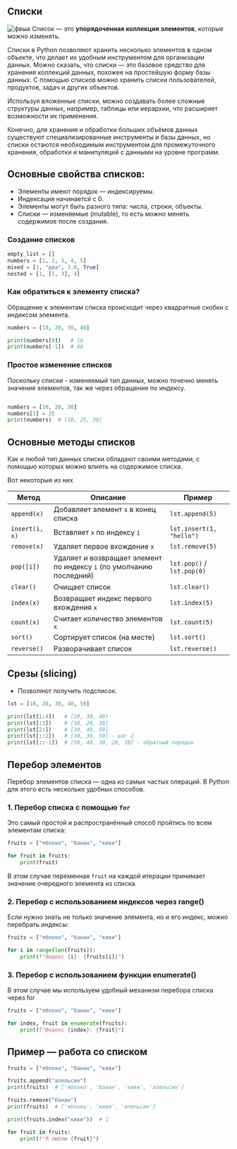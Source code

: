 ## Списки


![фвыа](http://images.na4u.ru/static/oop/5.jpg)
Список — это **упорядоченная коллекция элементов**, которые можно изменять.

Списки в Python позволяют хранить несколько элементов в одном объекте, что делает их удобным инструментом для организации данных. Можно сказать, что списки — это базовое средство для хранения коллекций данных, похожее на простейшую форму базы данных. С помощью списков можно хранить списки пользователей, продуктов, задач и других объектов.

Используя вложенные списки, можно создавать более сложные структуры данных, например, таблицы или иерархии, что расширяет возможности их применения.

Конечно, для хранения и обработки больших объёмов данных существуют специализированные инструменты и базы данных, но списки остаются необходимым инструментом для промежуточного хранения, обработки и манипуляций с данными на уровне программ.

## Основные свойства списков:

- Элементы имеют порядок — индексируемы.
- Индексация начинается с 0. 
- Элементы могут быть разного типа: числа, строки, объекты.
- Списки — изменяемые (mutable), то есть можно менять содержимое после создания.

### Создание списков

```python
empty_list = []
numbers = [1, 2, 3, 4, 5]
mixed = [1, "два", 3.0, True]
nested = [1, [2, 3], 4]
```

### Как обратиться к элементу списка? 

Обращение к элементам списка происходит через квадратные скобки с индексом элемента. 

```python
numbers = [10, 20, 30, 40]

print(numbers[0])   # 10
print(numbers[-1])  # 40
```


### Простое изменение списков

Поскольку списки - изменяемый тип данных, можно точечно менять значения элементов, так же через обращение по индексу. 

```python

numbers = [10, 20, 30]
numbers[1] = 25
print(numbers)  # [10, 25, 30]
```

## Основные методы списков

Как и любой тип данных списки обладают своими методами, с помощью которых можно влиять на содержимое списка. 

Вот некоторые из них 

| Метод          | Описание                                                             | Пример                     |
| -------------- | -------------------------------------------------------------------- | -------------------------- |
| `append(x)`    | Добавляет элемент `x` в конец списка                                 | `lst.append(5)`            |
| `insert(i, x)` | Вставляет `x` по индексу `i`                                         | `lst.insert(1, "hello")`   |
| `remove(x)`    | Удаляет первое вхождение `x`                                         | `lst.remove(5)`            |
| `pop([i])`     | Удаляет и возвращает элемент по индексу `i` (по умолчанию последний) | `lst.pop()` / `lst.pop(0)` |
| `clear()`      | Очищает список                                                       | `lst.clear()`              |
| `index(x)`     | Возвращает индекс первого вхождения `x`                              | `lst.index(5)`             |
| `count(x)`     | Считает количество элементов `x`                                     | `lst.count(5)`             |
| `sort()`       | Сортирует список (на месте)                                          | `lst.sort()`               |
| `reverse()`    | Разворачивает список                                                 | `lst.reverse()`            |
## Срезы (slicing)

- Позволяют получить подсписок.

```python
lst = [10, 20, 30, 40, 50]

print(lst[1:4])   # [20, 30, 40]
print(lst[:3])    # [10, 20, 30]
print(lst[2:])    # [30, 40, 50]
print(lst[::2])   # [10, 30, 50] - шаг 2
print(lst[::-1])  # [50, 40, 30, 20, 10] - обратный порядок
```

## Перебор элементов

Перебор элементов списка — одна из самых частых операций. В Python для этого есть несколько удобных способов.

### 1. Перебор списка с помощью `for`

Это самый простой и распространённый способ пройтись по всем элементам списка:

```python
fruits = ["яблоко", "банан", "киви"]

for fruit in fruits:
    print(fruit)
```

В этом случае переменная `fruit` на каждой итерации принимает значение очередного элемента из списка.
### 2. Перебор с использованием индексов через range()

Если нужно знать не только значение элемента, но и его индекс, можно перебрать индексы:

```python
fruits = ["яблоко", "банан", "киви"]

for i in range(len(fruits)):
    print(f"Индекс {i}: {fruits[i]}")
```

### 3. Перебор с использованием функции enumerate()

В этом случае мы используем удобный механизм перебора списка через for 

```python
fruits = ["яблоко", "банан", "киви"]

for index, fruit in enumerate(fruits):
    print(f"Индекс {index}: {fruit}")
```


## Пример — работа со списком

```python
fruits = ["яблоко", "банан", "киви"]

fruits.append("апельсин")
print(fruits)  # ['яблоко', 'банан', 'киви', 'апельсин']

fruits.remove("банан")
print(fruits)  # ['яблоко', 'киви', 'апельсин']

print(fruits.index("киви"))  # 1

for fruit in fruits:
    print(f"Я люблю {fruit}")
```

